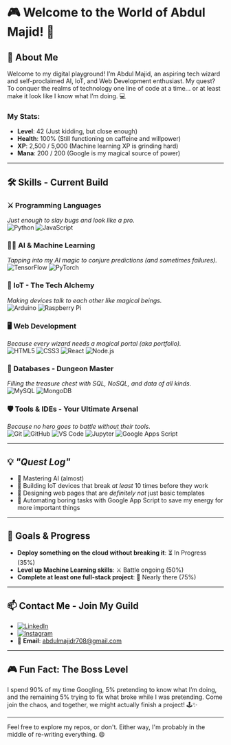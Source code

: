 # 🎮 Welcome to the World of Abdul Majid! 👾

## 🚀 About Me

Welcome to my digital playground! I’m Abdul Majid, an aspiring tech wizard and self-proclaimed AI, IoT, and Web Development enthusiast. My quest? To conquer the realms of technology one line of code at a time... or at least make it look like I know what I’m doing. 💻

### My Stats:
- **Level**: 42 (Just kidding, but close enough)
- **Health**: 100% (Still functioning on caffeine and willpower)
- **XP**: 2,500 / 5,000 (Machine learning XP is grinding hard)
- **Mana**: 200 / 200 (Google is my magical source of power)
  
---

## 🛠 Skills - **Current Build**

### **⚔️ Programming Languages**  
_Just enough to slay bugs and look like a pro._  
![Python](https://img.shields.io/badge/Python-3776AB?style=for-the-badge&logo=python&logoColor=white) ![JavaScript](https://img.shields.io/badge/JavaScript-F7DF1E?style=for-the-badge&logo=javascript&logoColor=black)

### **🧙‍♂️ AI & Machine Learning**  
_Tapping into my AI magic to conjure predictions (and sometimes failures)._  
![TensorFlow](https://img.shields.io/badge/TensorFlow-FF6F00?style=for-the-badge&logo=tensorflow&logoColor=white) ![PyTorch](https://img.shields.io/badge/PyTorch-EE4C2C?style=for-the-badge&logo=pytorch&logoColor=white)

### **🔧 IoT - The Tech Alchemy**  
_Making devices talk to each other like magical beings._  
![Arduino](https://img.shields.io/badge/Arduino-00979D?style=for-the-badge&logo=arduino&logoColor=white) ![Raspberry Pi](https://img.shields.io/badge/Raspberry%20Pi-A22846?style=for-the-badge&logo=raspberrypi&logoColor=white)

### **🖥️ Web Development**  
_Because every wizard needs a magical portal (aka portfolio)._  
![HTML5](https://img.shields.io/badge/HTML5-E34F26?style=for-the-badge&logo=html5&logoColor=white) ![CSS3](https://img.shields.io/badge/CSS3-1572B6?style=for-the-badge&logo=css3&logoColor=white) ![React](https://img.shields.io/badge/React-61DAFB?style=for-the-badge&logo=react&logoColor=black) ![Node.js](https://img.shields.io/badge/Node.js-339933?style=for-the-badge&logo=nodedotjs&logoColor=white)

### **🏰 Databases - Dungeon Master**  
_Filling the treasure chest with SQL, NoSQL, and data of all kinds._  
![MySQL](https://img.shields.io/badge/MySQL-4479A1?style=for-the-badge&logo=mysql&logoColor=white) ![MongoDB](https://img.shields.io/badge/MongoDB-4EA94B?style=for-the-badge&logo=mongodb&logoColor=white)

### **🛡️ Tools & IDEs - Your Ultimate Arsenal**  
_Because no hero goes to battle without their tools._  
![Git](https://img.shields.io/badge/Git-F05032?style=for-the-badge&logo=git&logoColor=white) ![GitHub](https://img.shields.io/badge/GitHub-181717?style=for-the-badge&logo=github&logoColor=white) ![VS Code](https://img.shields.io/badge/VS%20Code-0078D4?style=for-the-badge&logo=visualstudiocode&logoColor=white) ![Jupyter](https://img.shields.io/badge/Jupyter-F37626?style=for-the-badge&logo=jupyter&logoColor=white) ![Google Apps Script](https://img.shields.io/badge/Google%20Apps%20Script-4285F4?style=for-the-badge&logo=google&logoColor=white)

---

## 💡 *"Quest Log"*

- 🌟 Mastering AI (almost)  
- 🌟 Building IoT devices that break *at least* 10 times before they work  
- 🌟 Designing web pages that are *definitely not* just basic templates  
- 🌟 Automating boring tasks with Google App Script to save my energy for more important things

---

## 🎯 Goals & Progress

- **Deploy something on the cloud without breaking it**: ⏳ In Progress (35%)
- **Level up Machine Learning skills**: ⚔️ Battle ongoing (50%)
- **Complete at least one full-stack project**: 🏁 Nearly there (75%)

---

## 📫 Contact Me - **Join My Guild**

- [![LinkedIn](https://img.shields.io/badge/LinkedIn-Abdul%20Majid-0A66C2?style=for-the-badge&logo=linkedin&logoColor=white)](https://www.linkedin.com/in/abdulmajidr708/)
- [![Instagram](https://img.shields.io/badge/Instagram-amrta__708-E4405F?style=for-the-badge&logo=instagram&logoColor=white)](https://www.instagram.com/amrta_708)
- 📧 **Email**: [abdulmajidr708@gmail.com](mailto:abdulmajidr708@gmail.com)

---

## 🎮 Fun Fact: The Boss Level

I spend 90% of my time Googling, 5% pretending to know what I’m doing, and the remaining 5% trying to fix what broke while I was pretending. Come join the chaos, and together, we might actually finish a project! 🕹️✨

---

Feel free to explore my repos, or don't. Either way, I'm probably in the middle of re-writing everything. 😄
